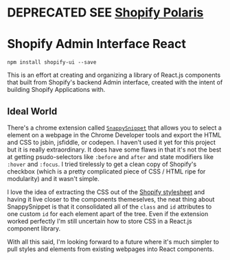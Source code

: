 # DEPRECATED SEE [Shopify Polaris](https://github.com/Shopify/polaris)

# Shopify Admin Interface React

```
npm install shopify-ui --save
```

This is an effort at creating and organizing a library of React.js components that built from Shopify's backend Admin interface, created with the intent of building Shopify Applications with.

## Ideal World

There's a chrome extension called [`SnappySnippet`](https://chrome.google.com/webstore/detail/snappysnippet/blfngdefapoapkcdibbdkigpeaffgcil?hl=en) that allows you to select a element on a webpage in the Chrome Developer tools and export the HTML and CSS to jsbin, jsfiddle, or codepen. I haven't used it yet for this project but it is really extraordinary.  It does have some flaws in that it's not the best at getting psudo-selectors like `:before` and `after` and state modifiers like `:hover` and `:focus`. I tried tirelessly to get a clean copy of Shopify's checkbox (which is a pretty complicated piece of CSS / HTML ripe for modularity) and it wasn't simple.

I love the idea of extracting the CSS out of the [Shopify stylesheet](https://cdn.shopify.com/s/assets/admin/style-fbcba2bedee582049a0a8b26a9fbc56f.css) and having it live closer to the components themeselves, the neat thing about SnappySnippet is that it consolidated all of the `class` and `id` attributes to one custom `id` for each element apart of the tree. Even if the extension worked perfectly I'm still uncertain how to store CSS in a React.js component library.

With all this said, I'm looking forward to a future where it's much simpler to pull styles and elements from existing webpages into React components.
